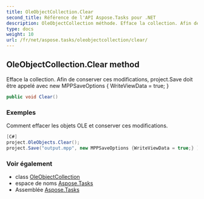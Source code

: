 ```yaml
---
title: OleObjectCollection.Clear
second_title: Référence de l'API Aspose.Tasks pour .NET
description: OleObjectCollection méthode. Efface la collection. Afin de conserver ces modifications project.Save doit être appelé avec new MPPSaveOptions  WriteViewData  true 
type: docs
weight: 10
url: /fr/net/aspose.tasks/oleobjectcollection/clear/
---
```

## OleObjectCollection.Clear method

Efface la collection. Afin de conserver ces modifications, project.Save doit être appelé avec new MPPSaveOptions { WriteViewData = true; }

```csharp
public void Clear()
```

### Exemples

Comment effacer les objets OLE et conserver ces modifications.

```csharp
[C#]
project.OleObjects.Clear();
project.Save("output.mpp", new MPPSaveOptions {WriteViewData = true;} )
```

### Voir également

* class [OleObjectCollection](../)
* espace de noms [Aspose.Tasks](../../oleobjectcollection/)
* Assemblée [Aspose.Tasks](../../../)



